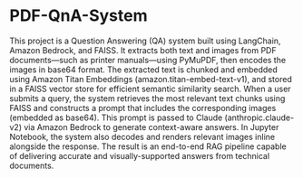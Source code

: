 # PDF-QnA-System

This project is a Question Answering (QA) system built using LangChain, Amazon Bedrock, and FAISS. It extracts both text and images from PDF documents—such as printer manuals—using PyMuPDF, then encodes the images in base64 format. The extracted text is chunked and embedded using Amazon Titan Embeddings (amazon.titan-embed-text-v1), and stored in a FAISS vector store for efficient semantic similarity search. When a user submits a query, the system retrieves the most relevant text chunks using FAISS and constructs a prompt that includes the corresponding images (embedded as base64). This prompt is passed to Claude (anthropic.claude-v2) via Amazon Bedrock to generate context-aware answers. In Jupyter Notebook, the system also decodes and renders relevant images inline alongside the response. The result is an end-to-end RAG pipeline capable of delivering accurate and visually-supported answers from technical documents.
